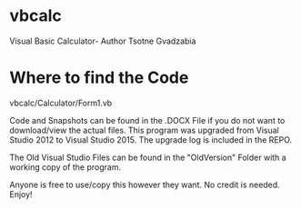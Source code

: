 # vbcalc
Visual Basic Calculator- Author Tsotne Gvadzabia

# Where to find the Code
vbcalc/Calculator/Form1.vb 

Code and Snapshots can be found in the .DOCX File if you do not want to download/view the actual files.
This program was upgraded from Visual Studio 2012 to Visual Studio 2015. The upgrade log is included in the REPO.

The Old Visual Studio Files can be found in the "OldVersion" Folder with a working copy of the program.

Anyone is free to use/copy this however they want. No credit is needed.
Enjoy!
